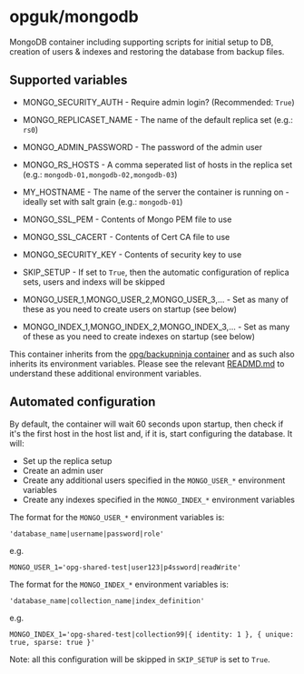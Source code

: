 opguk/mongodb
=================

MongoDB container including supporting scripts for initial setup to DB, creation of users & indexes and restoring the database from backup files.

Supported variables
-------------------

* MONGO_SECURITY_AUTH - Require admin login? (Recommended: `True`)
* MONGO_REPLICASET_NAME - The name of the default replica set (e.g.: `rs0`)
* MONGO_ADMIN_PASSWORD - The password of the admin user
* MONGO_RS_HOSTS - A comma seperated list of hosts in the replica set (e.g.: `mongodb-01,mongodb-02,mongodb-03`)
* MY_HOSTNAME - The name of the server the container is running on - ideally set with salt grain (e.g.: `mongodb-01`)
* MONGO_SSL_PEM - Contents of Mongo PEM file to use
* MONGO_SSL_CACERT - Contents of Cert CA file to use
* MONGO_SECURITY_KEY - Contents of security key to use
* SKIP_SETUP - If set to `True`, then the automatic configuration of replica sets, users and indexs will be skipped

* MONGO_USER_1,MONGO_USER_2,MONGO_USER_3,... - Set as many of these as you need to create users on startup (see below)
* MONGO_INDEX_1,MONGO_INDEX_2,MONGO_INDEX_3,... - Set as many of these as you need to create indexes on startup (see below)

This container inherits from the [opg/backupninja container](https://github.com/ministryofjustice/opg-docker/tree/master/backupninja) and as such also inherits its environment variables. Please see the relevant [READMD.md](https://github.com/ministryofjustice/opg-docker/blob/master/backupninja/README.md) to understand these additional environment variables.

Automated configuration
-----------------------

By default, the container will wait 60 seconds upon startup, then check if it's the first host in the host list and, if it is, start configuring the database. It will:

* Set up the replica setup
* Create an admin user
* Create any additional users specified in the `MONGO_USER_*` environment variables
* Create any indexes specified in the `MONGO_INDEX_*` environment variables

The format for the `MONGO_USER_*` environment variables is:

```
'database_name|username|password|role'
```

e.g.

```
MONGO_USER_1='opg-shared-test|user123|p4ssword|readWrite'
```

The format for the `MONGO_INDEX_*` environment variables is:

```
'database_name|collection_name|index_definition'
```

e.g.

```
MONGO_INDEX_1='opg-shared-test|collection99|{ identity: 1 }, { unique: true, sparse: true }'
```

Note: all this configuration will be skipped in `SKIP_SETUP` is set to `True`.
